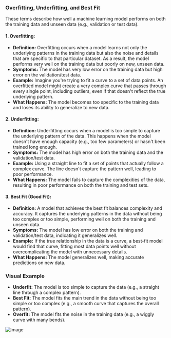 ### Overfitting, Underfitting, and Best Fit

These terms describe how well a machine learning model performs on both the training data and unseen data (e.g., validation or test data).

#### 1. **Overfitting:**
   - **Definition:** Overfitting occurs when a model learns not only the underlying patterns in the training data but also the noise and details that are specific to that particular dataset. As a result, the model performs very well on the training data but poorly on new, unseen data.
   - **Symptoms:** The model has very low error on the training data but high error on the validation/test data.
   - **Example:** Imagine you're trying to fit a curve to a set of data points. An overfitted model might create a very complex curve that passes through every single point, including outliers, even if that doesn't reflect the true underlying pattern.
   - **What Happens:** The model becomes too specific to the training data and loses its ability to generalize to new data.

#### 2. **Underfitting:**
   - **Definition:** Underfitting occurs when a model is too simple to capture the underlying pattern of the data. This happens when the model doesn't have enough capacity (e.g., too few parameters) or hasn't been trained long enough.
   - **Symptoms:** The model has high error on both the training data and the validation/test data.
   - **Example:** Using a straight line to fit a set of points that actually follow a complex curve. The line doesn't capture the pattern well, leading to poor performance.
   - **What Happens:** The model fails to capture the complexities of the data, resulting in poor performance on both the training and test sets.

#### 3. **Best Fit (Good Fit):**
   - **Definition:** A model that achieves the best fit balances complexity and accuracy. It captures the underlying patterns in the data without being too complex or too simple, performing well on both the training and unseen data.
   - **Symptoms:** The model has low error on both the training and validation/test data, indicating it generalizes well.
   - **Example:** If the true relationship in the data is a curve, a best-fit model would find that curve, fitting most data points well without overcomplicating the model with unnecessary details.
   - **What Happens:** The model generalizes well, making accurate predictions on new data.

### Visual Example


- **Underfit:** The model is too simple to capture the data (e.g., a straight line through a complex pattern).
- **Best Fit:** The model fits the main trend in the data without being too simple or too complex (e.g., a smooth curve that captures the overall pattern).
- **Overfit:** The model fits the noise in the training data (e.g., a wiggly curve with many bends).

![image](https://media.geeksforgeeks.org/wp-content/cdn-uploads/20190523171258/overfitting_2.png)